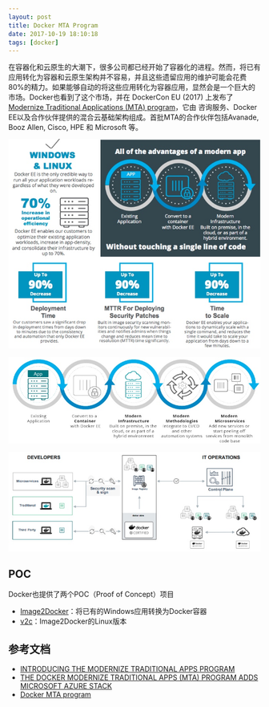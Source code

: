 ```yaml
---
layout: post
title: Docker MTA Program
date: 2017-10-19 18:10:18
tags: [docker]
---
```


在容器化和云原生的大潮下，很多公司都已经开始了容器化的进程。然而，将已有应用转化为容器和云原生架构并不容易，并且这些遗留应用的维护可能会花费80%的精力。如果能够自动的将这些应用转化为容器应用，显然会是一个巨大的市场。Docker也看到了这个市场，并在 DockerCon EU (2017) 上发布了[Modernize Traditional Applications (MTA) program](https://goto.docker.com/MTAkit.html)，它由 咨询服务、Docker EE以及合作伙伴提供的混合云基础架构组成。首批MTA的合作伙伴包括Avanade, Booz Allen, Cisco, HPE 和 Microsoft 等。

![](/images/15084061914987.jpg)

![](/images/15084061314764.jpg)

![](/images/15084061439253.jpg)

## POC

Docker也提供了两个POC（Proof of Concept）项目

- [Image2Docker](https://github.com/docker/communitytools-image2docker-win)：将已有的Windows应用转换为Docker容器
- [v2c](https://github.com/docker/communitytools-image2docker-linux)：Image2Docker的Linux版本

## 参考文档

- [INTRODUCING THE MODERNIZE TRADITIONAL APPS PROGRAM](https://blog.docker.com/2017/04/modernizing-traditional-apps-with-docker/)
- [THE DOCKER MODERNIZE TRADITIONAL APPS (MTA) PROGRAM ADDS MICROSOFT AZURE STACK](https://blog.docker.com/2017/09/docker-modernize-traditional-apps-mta-program-adds-microsoft-azure-stack/)
- [Docker MTA program](https://goto.docker.com/MTAkit.html)
